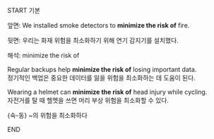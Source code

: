START
기본

앞면:
We installed smoke detectors to **minimize the risk of** fire.

뒷면:
우리는 화재 위험을 최소화하기 위해 연기 감지기를 설치했다.

해석:
minimize the risk of

Regular backups help **minimize the risk of** losing important data.  
정기적인 백업은 중요한 데이터를 잃을 위험을 최소화하는 데 도움이 된다.

Wearing a helmet can **minimize the risk of** head injury while cycling.  
자전거를 탈 때 헬멧을 쓰면 머리 부상 위험을 최소화할 수 있다.

{숙-동} ~의 위험을 최소화하다
<!--ID: 1747213161386-->
END